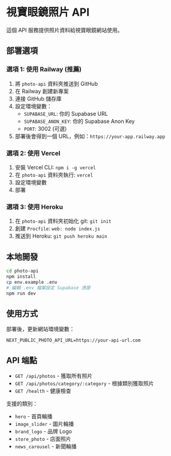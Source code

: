 # 視寶眼鏡照片 API

這個 API 服務提供照片資料給視寶眼鏡網站使用。

## 部署選項

### 選項 1: 使用 Railway (推薦)

1. 將 `photo-api` 資料夾推送到 GitHub
2. 在 Railway 創建新專案
3. 連接 GitHub 儲存庫
4. 設定環境變數：
   - `SUPABASE_URL`: 你的 Supabase URL
   - `SUPABASE_ANON_KEY`: 你的 Supabase Anon Key
   - `PORT`: 3002 (可選)
5. 部署後會得到一個 URL，例如：`https://your-app.railway.app`

### 選項 2: 使用 Vercel

1. 安裝 Vercel CLI: `npm i -g vercel`
2. 在 `photo-api` 資料夾執行: `vercel`
3. 設定環境變數
4. 部署

### 選項 3: 使用 Heroku

1. 在 `photo-api` 資料夾初始化 git: `git init`
2. 創建 `Procfile`: `web: node index.js`
3. 推送到 Heroku: `git push heroku main`

## 本地開發

```bash
cd photo-api
npm install
cp env.example .env
# 編輯 .env 檔案設定 Supabase 憑證
npm run dev
```

## 使用方式

部署後，更新網站環境變數：

```
NEXT_PUBLIC_PHOTO_API_URL=https://your-api-url.com
```

## API 端點

- `GET /api/photos` - 獲取所有照片
- `GET /api/photos/category/:category` - 根據類別獲取照片
- `GET /health` - 健康檢查

支援的類別：

- `hero` - 首頁輪播
- `image_slider` - 圖片輪播
- `brand_logo` - 品牌 Logo
- `store_photo` - 店面照片
- `news_carousel` - 新聞輪播
